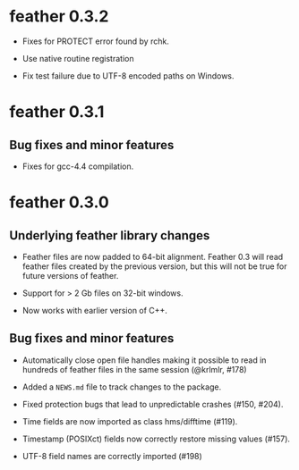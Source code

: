 # feather 0.3.2

* Fixes for PROTECT error found by rchk.

* Use native routine registration

* Fix test failure due to UTF-8 encoded paths on Windows.

# feather 0.3.1

## Bug fixes and minor features

* Fixes for gcc-4.4 compilation.

# feather 0.3.0

## Underlying feather library changes

* Feather files are now padded to 64-bit alignment. Feather 0.3 will
  read feather files created by the previous version, but this will not
  be true for future versions of feather.

* Support for > 2 Gb files on 32-bit windows.

* Now works with earlier version of C++.

## Bug fixes and minor features

* Automatically close open file handles making it possible to read in
  hundreds of feather files in the same session (@krlmlr, #178)

* Added a `NEWS.md` file to track changes to the package.

* Fixed protection bugs that lead to unpredictable crashes (#150, #204).

* Time fields are now imported as class hms/difftime (#119).

* Timestamp (POSIXct) fields now correctly restore missing values (#157).

* UTF-8 field names are correctly imported (#198)

